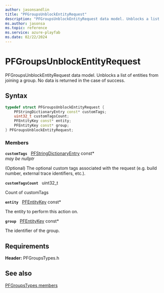 ```yaml
---
author: jasonsandlin
title: "PFGroupsUnblockEntityRequest"
description: "PFGroupsUnblockEntityRequest data model. Unblocks a list of entities from joining a group. No data is returned in the case of success."
ms.author: jasonsa
ms.topic: reference
ms.service: azure-playfab
ms.date: 02/22/2024
---
```


# PFGroupsUnblockEntityRequest  

PFGroupsUnblockEntityRequest data model. Unblocks a list of entities from joining a group. No data is returned in the case of success.  

## Syntax  
  
```cpp
typedef struct PFGroupsUnblockEntityRequest {  
    PFStringDictionaryEntry const* customTags;  
    uint32_t customTagsCount;  
    PFEntityKey const* entity;  
    PFEntityKey const* group;  
} PFGroupsUnblockEntityRequest;  
```
  
### Members  
  
**`customTags`** &nbsp; [PFStringDictionaryEntry](../../pftypes/structs/pfstringdictionaryentry.md) const*  
*may be nullptr*  
  
(Optional) The optional custom tags associated with the request (e.g. build number, external trace identifiers, etc.).
  
**`customTagsCount`** &nbsp; uint32_t  
  
Count of customTags
  
**`entity`** &nbsp; [PFEntityKey](../../pftypes/structs/pfentitykey-c.md) const*  
  
The entity to perform this action on.
  
**`group`** &nbsp; [PFEntityKey](../../pftypes/structs/pfentitykey-c.md) const*  
  
The identifier of the group.
  
  
## Requirements  
  
**Header:** PFGroupsTypes.h
  
## See also  
[PFGroupsTypes members](../pfgroupstypes_members.md)  

  
  
